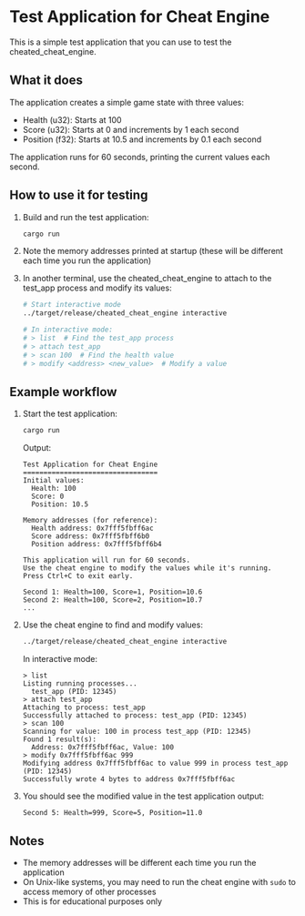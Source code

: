# Test Application for Cheat Engine

This is a simple test application that you can use to test the cheated_cheat_engine.

## What it does

The application creates a simple game state with three values:
- Health (u32): Starts at 100
- Score (u32): Starts at 0 and increments by 1 each second
- Position (f32): Starts at 10.5 and increments by 0.1 each second

The application runs for 60 seconds, printing the current values each second.

## How to use it for testing

1. Build and run the test application:
   ```bash
   cargo run
   ```

2. Note the memory addresses printed at startup (these will be different each time you run the application)

3. In another terminal, use the cheated_cheat_engine to attach to the test_app process and modify its values:
   ```bash
   # Start interactive mode
   ../target/release/cheated_cheat_engine interactive
   
   # In interactive mode:
   # > list  # Find the test_app process
   # > attach test_app
   # > scan 100  # Find the health value
   # > modify <address> <new_value>  # Modify a value
   ```

## Example workflow

1. Start the test application:
   ```bash
   cargo run
   ```
   Output:
   ```
   Test Application for Cheat Engine
   =================================
   Initial values:
     Health: 100
     Score: 0
     Position: 10.5

   Memory addresses (for reference):
     Health address: 0x7fff5fbff6ac
     Score address: 0x7fff5fbff6b0
     Position address: 0x7fff5fbff6b4

   This application will run for 60 seconds.
   Use the cheat engine to modify the values while it's running.
   Press Ctrl+C to exit early.

   Second 1: Health=100, Score=1, Position=10.6
   Second 2: Health=100, Score=2, Position=10.7
   ...
   ```

2. Use the cheat engine to find and modify values:
   ```bash
   ../target/release/cheated_cheat_engine interactive
   ```
   In interactive mode:
   ```
   > list
   Listing running processes...
     test_app (PID: 12345)
   > attach test_app
   Attaching to process: test_app
   Successfully attached to process: test_app (PID: 12345)
   > scan 100
   Scanning for value: 100 in process test_app (PID: 12345)
   Found 1 result(s):
     Address: 0x7fff5fbff6ac, Value: 100
   > modify 0x7fff5fbff6ac 999
   Modifying address 0x7fff5fbff6ac to value 999 in process test_app (PID: 12345)
   Successfully wrote 4 bytes to address 0x7fff5fbff6ac
   ```

3. You should see the modified value in the test application output:
   ```
   Second 5: Health=999, Score=5, Position=11.0
   ```

## Notes

- The memory addresses will be different each time you run the application
- On Unix-like systems, you may need to run the cheat engine with `sudo` to access memory of other processes
- This is for educational purposes only
